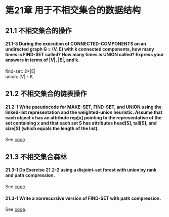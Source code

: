 第21章 用于不相交集合的数据结构
=
## 21.1 不相交集合的操作  
#### 21.1-3 During the execution of CONNECTED-COMPONENTS on an undirected graph G = (V, E) with k connected components, how many times is FIND-SET called? How many times is UNION called? Express your answers in terms of |V|, |E|, and k.  
find-set: 2*|E|  
union: |V| - K  

## 21.2 不相交集合的链表操作  
#### 21.2-1 Write pseudocode for MAKE-SET, FIND-SET, and UNION using the linked-list representation and the weighted-union heuristic. Assume that each object x has an attribute rep[x] pointing to the representative of the set containing x and that each set S has attributes head[S], tail[S], and size[S] (which equals the length of the list).  
See [code](https://github.com/zhuxiuwei/CLRS/blob/master/src/chap21_DisjointSets/DisjointSetLinkedList.java).  

## 21.3 不相交集合森林  
#### 21.3-1 Do Exercise 21.2-2 using a disjoint-set forest with union by rank and path compression.  
See [code](https://github.com/zhuxiuwei/CLRS/blob/master/src/chap21_DisjointSets/DisjointSetForest.java).  

#### 21.3-1 Write a nonrecursive version of FIND-SET with path compression.  
See [code](https://github.com/zhuxiuwei/CLRS/blob/master/src/chap21_DisjointSets/DisjointSetForest.java#L42).  


